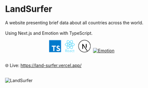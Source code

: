 # LandSurfer

A website presenting brief data about all countries across the world.
</br></br>
Using Next.js and Emotion with TypeScript.
<div align="center">
 <a href="javascript:void(0)"><img src="https://github.com/devicons/devicon/blob/master/icons/typescript/typescript-original.svg" title="Typescript" alt="Typescript" width="40" height="40"/></a>&nbsp;
 <a href="javascript:void(0)"><img src="https://github.com/devicons/devicon/blob/master/icons/react/react-original-wordmark.svg" title="React" alt="React" width="40" height="40"/></a>&nbsp;
  <a href="javascript:void(0)"><img src="https://github.com/devicons/devicon/blob/master/icons/nextjs/nextjs-line.svg" title="Nextjs" alt="Nextjs" width="40" height="40"/></a>&nbsp;
 <a href="javascript:void(0)"><img src="https://emotion.sh/logo-96x96.png" title="Emotion" alt="Emotion" width="40" height="40"/></a>&nbsp;
</div>
</br>

:globe_with_meridians: Live: https://land-surfer.vercel.app/

</br>

<img src="https://i.postimg.cc/MpByYvh4/landing-page.jpg" alt="LandSurfer" />
